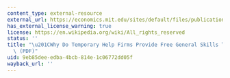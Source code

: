 ```yaml
---
content_type: external-resource
external_url: https://economics.mit.edu/sites/default/files/publications/why%20do%20temporary%20jobs%202001.pdf
has_external_license_warning: true
license: https://en.wikipedia.org/wiki/All_rights_reserved
status: ''
title: "\u201CWhy Do Temporary Help Firms Provide Free General Skills Training?\u201D\
  \ (PDF)"
uid: 9eb85dee-edba-4bcb-814e-1c06772dd05f
wayback_url: ''
---
```

